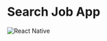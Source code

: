 # Search Job App
![React Native](https://img.shields.io/badge/react_native-%2320232a.svg?style=for-the-badge&logo=react&logoColor=%2361DAFB)
